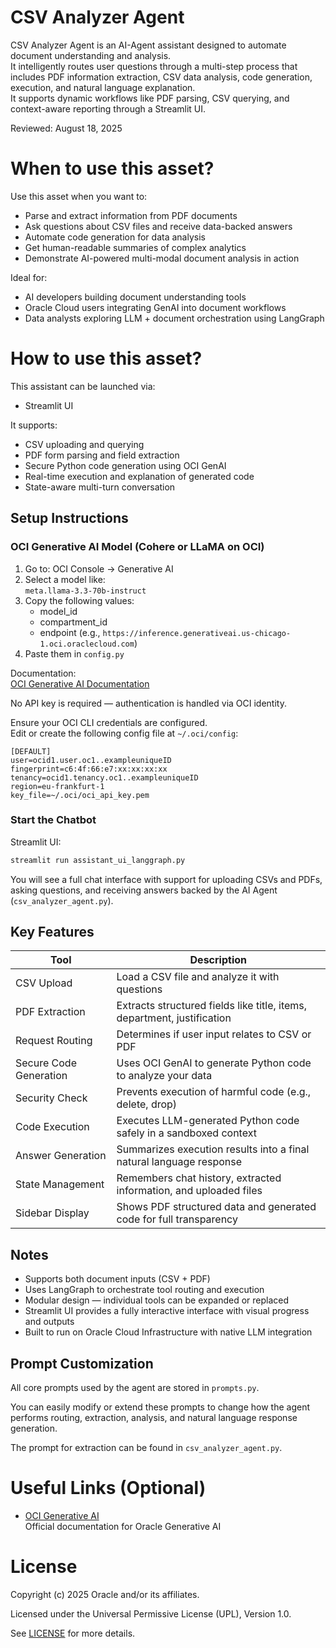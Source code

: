 # CSV Analyzer Agent

CSV Analyzer Agent is an AI-Agent assistant designed to automate document understanding and analysis.  
It intelligently routes user questions through a multi-step process that includes PDF information extraction, CSV data analysis, code generation, execution, and natural language explanation.  
It supports dynamic workflows like PDF parsing, CSV querying, and context-aware reporting through a Streamlit UI.

Reviewed: August 18, 2025

# When to use this asset?

Use this asset when you want to:
- Parse and extract information from PDF documents  
- Ask questions about CSV files and receive data-backed answers  
- Automate code generation for data analysis  
- Get human-readable summaries of complex analytics  
- Demonstrate AI-powered multi-modal document analysis in action  

Ideal for:
- AI developers building document understanding tools  
- Oracle Cloud users integrating GenAI into document workflows  
- Data analysts exploring LLM + document orchestration using LangGraph  

# How to use this asset?

This assistant can be launched via:
- Streamlit UI  

It supports:
- CSV uploading and querying  
- PDF form parsing and field extraction  
- Secure Python code generation using OCI GenAI  
- Real-time execution and explanation of generated code  
- State-aware multi-turn conversation  

## Setup Instructions

### OCI Generative AI Model (Cohere or LLaMA on OCI)

1. Go to: OCI Console → Generative AI  
2. Select a model like:  
   `meta.llama-3.3-70b-instruct`  
3. Copy the following values:
   - model_id  
   - compartment_id  
   - endpoint (e.g., `https://inference.generativeai.us-chicago-1.oci.oraclecloud.com`)  
4. Paste them in `config.py`  

Documentation:  
[OCI Generative AI Documentation](https://docs.oracle.com/en-us/iaas/Content/generative-ai/home.htm)

No API key is required — authentication is handled via OCI identity.

Ensure your OCI CLI credentials are configured.  
Edit or create the following config file at `~/.oci/config`:

```
[DEFAULT]
user=ocid1.user.oc1..exampleuniqueID
fingerprint=c6:4f:66:e7:xx:xx:xx:xx
tenancy=ocid1.tenancy.oc1..exampleuniqueID
region=eu-frankfurt-1
key_file=~/.oci/oci_api_key.pem
```

### Start the Chatbot

Streamlit UI:
```bash
streamlit run assistant_ui_langgraph.py
```

You will see a full chat interface with support for uploading CSVs and PDFs, asking questions, and receiving answers backed by the AI Agent (`csv_analyzer_agent.py`).

## Key Features

| Tool                     | Description                                                                 |
|--------------------------|-----------------------------------------------------------------------------|
| CSV Upload               | Load a CSV file and analyze it with questions                              |
| PDF Extraction           | Extracts structured fields like title, items, department, justification     |
| Request Routing          | Determines if user input relates to CSV or PDF                              |
| Secure Code Generation   | Uses OCI GenAI to generate Python code to analyze your data                 |
| Security Check           | Prevents execution of harmful code (e.g., delete, drop)                     |
| Code Execution           | Executes LLM-generated Python code safely in a sandboxed context            |
| Answer Generation        | Summarizes execution results into a final natural language response         |
| State Management         | Remembers chat history, extracted information, and uploaded files           |
| Sidebar Display          | Shows PDF structured data and generated code for full transparency          |

## Notes

- Supports both document inputs (CSV + PDF)  
- Uses LangGraph to orchestrate tool routing and execution  
- Modular design — individual tools can be expanded or replaced  
- Streamlit UI provides a fully interactive interface with visual progress and outputs  
- Built to run on Oracle Cloud Infrastructure with native LLM integration  

## Prompt Customization

All core prompts used by the agent are stored in `prompts.py`.

You can easily modify or extend these prompts to change how the agent performs routing, extraction, analysis, and natural language response generation.

The prompt for extraction can be found in `csv_analyzer_agent.py`.

# Useful Links (Optional)

- [OCI Generative AI](https://docs.oracle.com/en-us/iaas/Content/generative-ai/home.htm)  
  Official documentation for Oracle Generative AI

# License

Copyright (c) 2025 Oracle and/or its affiliates.

Licensed under the Universal Permissive License (UPL), Version 1.0.

See [LICENSE](https://github.com/oracle-devrel/technology-engineering/blob/main/LICENSE) for more details.

